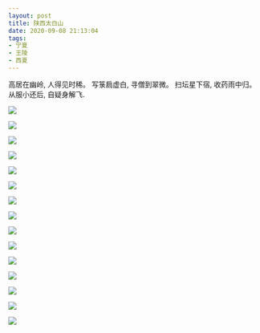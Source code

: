 ```yaml
---
layout: post
title: 陕西太白山
date: 2020-09-08 21:13:04
tags:
- 宁夏
- 王陵
- 西夏
---
```



高居在幽岭,
人得见时稀。
写箓扃虚白,
寻僧到翠微。
扫坛星下宿,
收药雨中归。
从服小还后,
自疑身解飞.

<!---more--->

![](https://pic.downk.cc/item/5f5784fe160a154a67afde7e.jpg)

![](https://pic.downk.cc/item/5f5784fe160a154a67afde85.jpg)

![](https://pic.downk.cc/item/5f5784fe160a154a67afde87.jpg)

![](https://pic.downk.cc/item/5f5784fe160a154a67afde8a.jpg)

![](https://pic.downk.cc/item/5f5784fe160a154a67afde8f.jpg)

![](https://pic.downk.cc/item/5f5784fe160a154a67afde8f.jpg)

![](https://pic.downk.cc/item/5f5785e2160a154a67b01d48.jpg)

![](https://pic.downk.cc/item/5f5785e2160a154a67b01d4b.jpg)

![](https://pic.downk.cc/item/5f5785e2160a154a67b01d4e.jpg)

![](https://pic.downk.cc/item/5f5785e2160a154a67b01d53.jpg)

![](https://pic.downk.cc/item/5f57860e160a154a67b0274c.jpg)

![](https://pic.downk.cc/item/5f57860e160a154a67b0274e.jpg)

![](https://pic.downk.cc/item/5f57860e160a154a67b02751.jpg)

![](https://pic.downk.cc/item/5f57860e160a154a67b02754.jpg)

![](https://pic.downk.cc/item/5f57860e160a154a67b0275d.jpg)

